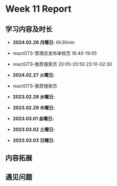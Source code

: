 # Week 11 Report

## 学习内容及时长

* **2024.02.26 月曜日:** 6h30min
* reactGTS-管理员发布审核页 16:40-19:05
* reactGTS-推荐搜索页 20:05-20:50 23:10-02:30

* **2024.02.27 火曜日:** 
* reactGTS-推荐搜索页

* **2023.02.28 水曜日:** 

* **2023.02.29 木曜日:** 

* **2023.03.01 金曜日:** 

* **2023.03.02 土曜日:** 

* **2023.03.03 日曜日:** 

## 内容拓展


## 遇见问题